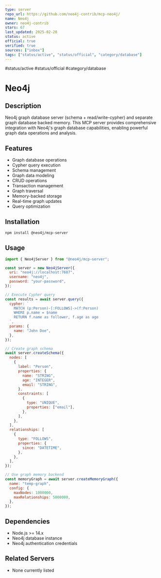 ```yaml
---
type: server
repo_url: https://github.com/neo4j-contrib/mcp-neo4j/
name: Neo4j
owner: neo4j-contrib
stars: 67
last_updated: 2025-02-28
status: active
official: true
verified: true
sources: ["inbox"]
tags: ["status/active", "status/official", "category/database"]
---
```


#status/active #status/official #category/database

# Neo4j

## Description

Neo4j graph database server (schema + read/write-cypher) and separate graph database backed memory. This MCP server provides comprehensive integration with Neo4j's graph database capabilities, enabling powerful graph data operations and analysis.

## Features

- Graph database operations
- Cypher query execution
- Schema management
- Graph data modeling
- CRUD operations
- Transaction management
- Graph traversal
- Memory-backed storage
- Real-time graph updates
- Query optimization

## Installation

```bash
npm install @neo4j/mcp-server
```

## Usage

```javascript
import { Neo4jServer } from "@neo4j/mcp-server";

const server = new Neo4jServer({
  uri: "neo4j://localhost:7687",
  username: "neo4j",
  password: "your-password",
});

// Execute Cypher query
const results = await server.query({
  cypher: `
    MATCH (p:Person)-[:FOLLOWS]->(f:Person)
    WHERE p.name = $name
    RETURN f.name as follower, f.age as age
  `,
  params: {
    name: "John Doe",
  },
});

// Create graph schema
await server.createSchema({
  nodes: [
    {
      label: "Person",
      properties: {
        name: "STRING",
        age: "INTEGER",
        email: "STRING",
      },
      constraints: [
        {
          type: "UNIQUE",
          properties: ["email"],
        },
      ],
    },
  ],
  relationships: [
    {
      type: "FOLLOWS",
      properties: {
        since: "DATETIME",
      },
    },
  ],
});

// Use graph memory backend
const memoryGraph = await server.createMemoryGraph({
  name: "temp-graph",
  config: {
    maxNodes: 1000000,
    maxRelationships: 5000000,
  },
});
```

## Dependencies

- Node.js >= 14.x
- Neo4j database instance
- Neo4j authentication credentials

## Related Servers

- None currently listed
